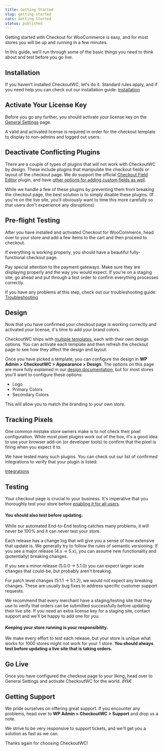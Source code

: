 ```yaml
---
title: Getting Started
slug: getting-started
cats: Getting Started
status: published
---
```



  <p>
    Getting started with Checkout for WooCommerce is easy, and for most stores you will be up and running in a few minutes.
  </p>
  <p>
    In this guide, we'll run through some of the basic things you need to think about and test before you go live.
  </p>
  <h2>
    Installation
  </h2>
  <p>
    If you haven't installed CheckoutWC, let's do it. Standard rules apply, and if you need help you can check out our installation guide: <a href="https://www.checkoutwc.com/documentation/installation">Installation</a>
  </p>
  <h2>
    Activate Your License Key
  </h2>
  <p>
    Before you go any further, you should activate your license key on the <a href="https://www.checkoutwc.com/documentation/general-settings">General Settings</a> page.&nbsp;
  </p>
  <p>
    A valid and activated license is required in order for the checkout template to display to non-admins and logged out users.&nbsp;
  </p>
  <h2>
    Deactivate Conflicting Plugins
  </h2>
  <p>
    There are a couple of types of plugins that will not work with CheckoutWC by design. These include plugins that manipulate the checkout fields or layout of the checkout page. We do support the official <a href="https://woocommerce.com/products/woocommerce-checkout-field-editor/" target="_blank">Checkout Field Editor</a> plugin, and have <a href="https://www.checkoutwc.com/documentation/how-to-add-a-custom-field" target="_blank">other options for adding custom fields as well</a>.
  </p>
  <p>
    While we handle a few of these plugins by preventing them from breaking the checkout page, the best solution is to simply disable these plugins. (If you're on the live site, you'll obviously want to time this more carefully so that users don't experience any disruptions)
  </p>
  <h2>
    Pre-flight Testing
  </h2>
  <p>
    After you have installed and activated Checkout for WooCommerce, head over to your store and add a few items to the cart and then proceed to checkout.
  </p>
  <p>
    If everything is working properly, you should have a beautiful fully-functional checkout page.&nbsp;
  </p>
  <p>
    Pay special attention to the payment gateways. Make sure they are displaying properly and the way you would expect. If you're on a staging site, go ahead and put through a test order to confirm everything processes correctly.&nbsp;
  </p>
  <p>
    If you have any problems at this step, check out our troubleshooting guide: <a href="https://www.checkoutwc.com/documentation/troubleshooting">Troubleshooting</a>
  </p>
  <h2>
    Design
  </h2>
  <p>
    Now that you have confirmed your checkout page is working correctly and activated your license, it's time to add your brand colors.&nbsp;
  </p>
  <p>
    CheckoutWC ships with <a href="https://www.checkoutwc.com/documentation/appearance-settings">multiple templates</a>, each with their own design options. You can activate each template and then refresh the checkout page to see how they affect the design and layout.
  </p>
  <p>
    Once you have picked a template, you can configure the design in <strong>WP Admin &gt; CheckoutWC &gt; Appearance &gt;&nbsp;Design</strong>. The options on this page are more fully explained in our <a href="https://www.checkoutwc.com/documentation/appearance-settings">design documentation</a>, but for most stores you'll want to configure these options:
  </p>
  <ul>
    <li>Logo
    </li>
    <li>Primary Colors
    </li>
    <li>Secondary Colors
    </li>
  </ul>
  <p>
    This will allow you to match the branding to your own store.&nbsp;
  </p>
  <h2>
    Tracking Pixels
  </h2>
  <p>
    One common mistake store owners make is to not check their pixel configuration. While most pixel plugins work out of the box, it's a good idea to use your browser add-on (or developer tools) to confirm that the pixel is firing when you expect it to.&nbsp;
  </p>
  <p>
    We have tested many such plugins. You can check out our list of confirmed integrations to verify that your plugin is listed:
  </p>
  <p>
    <a href="https://www.checkoutwc.com/documentation/overview-support-3rd-party-plugins-themes">Integrations</a>
  </p>
  <h2>
    Testing
  </h2>
  <p>
    Your checkout page is crucial to your business. It's imperative that you thoroughly test your store before <a href="https://www.checkoutwc.com/documentation/general-settings">enabling it for all users</a>.
  </p>
  <h4>
    <strong>You should also test before updating.</strong>&nbsp;
  </h4>
  <p>
    While our automated End-to-End testing catches many problems, it will never be 100% and it can never test your store.&nbsp;
  </p>
  <p>
    Each release has a change log that will give you a sense of how extensive that update is. We generally try to follow the rules of semantic versioning. If you see a major release (4.x -&gt; 5.x), you can assume new functionality and (potentially) breaking changes.&nbsp;
  </p>
  <p>
    If you see a minor release (5.0.0 -&gt; 5.1.0) you can expect larger scale changes that could-be, but probably aren't breaking.&nbsp;
  </p>
  <p>
    For patch level changes (5.1.1 -&gt; 5.1.2), we would not expect any breaking changes. These are usually bug fixes to address specific customer support requests.&nbsp;
  </p>
  <p>
    We recommend that every merchant have a staging/testing site that they use to verify that orders can be submitted successfully before updating their live site. If you need an extra license key for a staging site, contact support and we'll be happy to add one for you. &nbsp;
  </p>
  <h4>
    Keeping your store running is your responsibility.
  </h4>
  <p>
    We make every effort to test each release, but your store is unique what works for 1000 stores might not work for your 1 store. <strong>You should always test before updating a live site that is taking orders.</strong>
  </p>
  <h2>
    Go Live
  </h2>
  <p>
    Once you have configured the checkout page to your liking, head over to General Settings and activate CheckoutWC for the world. ðŸš€
  </p>
  <h2>
    Getting Support
  </h2>
  <p>
    We pride ourselves on offering great support. If you encounter any problems, head over to <strong>WP Admin &gt; CheckoutWC &gt; Support</strong>&nbsp;and drop us a note.&nbsp;
  </p>
  <p>
    We strive to be very responsive to support tickets, and we'll get you a solution as fast as we can.&nbsp;
  </p>
  <p>
    Thanks again for choosing CheckoutWC!
  </p>
